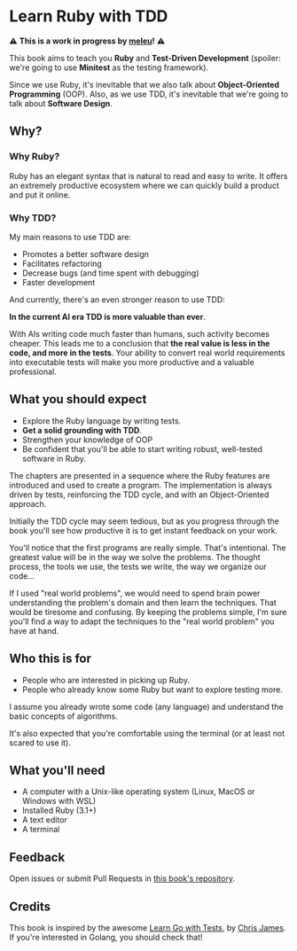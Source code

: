 # Learn Ruby with TDD

⚠ **This is a work in progress by [meleu](https://github.com/meleu)!** ⚠

This book aims to teach you **Ruby** and **Test-Driven Development** (spoiler: we're going to use **Minitest** as the testing framework).

Since we use Ruby, it's inevitable that we also talk about **Object-Oriented Programming** (OOP). Also, as we use TDD, it's inevitable that we're going to talk about **Software Design**.

## Why?

### Why Ruby?

Ruby has an elegant syntax that is natural to read and easy to write. It offers an extremely productive ecosystem where we can quickly build a product and put it online.


### Why TDD?

My main reasons to use TDD are:

- Promotes a better software design
- Facilitates refactoring
- Decrease bugs (and time spent with debugging)
- Faster development

And currently, there's an even stronger reason to use TDD:

**In the current AI era TDD is more valuable than ever**.

With AIs writing code much faster than humans, such activity becomes cheaper. This leads me to a conclusion that **the real value is less in the code, and more in the tests**. Your ability to convert real world requirements into executable tests will make you more productive and a valuable professional.


## What you should expect

- Explore the Ruby language by writing tests.
- **Get a solid grounding with TDD**.
- Strengthen your knowledge of OOP
- Be confident that you'll be able to start writing robust, well-tested software in Ruby.

The chapters are presented in a sequence where the Ruby features are introduced and used to create a program. The implementation is always driven by tests, reinforcing the TDD cycle, and with an Object-Oriented approach.

Initially the TDD cycle may seem tedious, but as you progress through the book you'll see how productive it is to get instant feedback on your work.

You'll notice that the first programs are really simple. That's intentional. The greatest value will be in the way we solve the problems. The thought process, the tools we use, the tests we write, the way we organize our code...

If I used "real world problems", we would need to spend brain power understanding the problem's domain and then learn the techniques. That would be tiresome and confusing. By keeping the problems simple, I'm sure you'll find a way to adapt the techniques to the "real world problem" you have at hand.


## Who this is for

- People who are interested in picking up Ruby.
- People who already know some Ruby but want to explore testing more.

I assume you already wrote some code (any language) and understand the basic concepts of algorithms.

It's also expected that you're comfortable using the terminal (or at least not scared to use it).


## What you'll need

- A computer with a Unix-like operating system (Linux, MacOS or Windows with WSL)
- Installed Ruby (3.1+)
- A text editor
- A terminal


## Feedback

Open issues or submit Pull Requests in [this book's repository](https://github.com/meleu/tdd-ruby).


## Credits

This book is inspired by the awesome [Learn Go with Tests](https://quii.gitbook.io/), by [Chris James](https://quii.dev/). If you're interested in Golang, you should check that!
